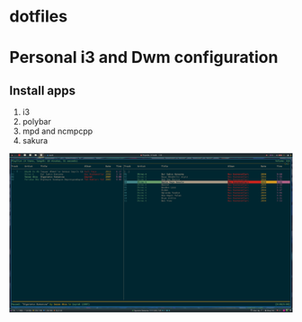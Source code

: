 # dotfiles

<h1>Personal i3 and Dwm configuration</h1>

<h2>Install apps</h2>
<ol class="task-list">
  <li>i3</li>
  <li>polybar</li>
  <li>mpd and ncmpcpp</li>
  <li>sakura</li>
</ol>

<p><img src="https://raw.githubusercontent.com/golelcintolga/dotfiles/master/i3_mpd_ncmpcpp.png" /></p>
